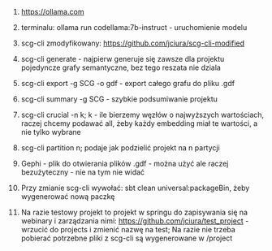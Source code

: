 1. https://ollama.com
2. terminalu: ollama run codellama:7b-instruct - uruchomienie modelu
3. scg-cli zmodyfikowany: https://github.com/jciura/scg-cli-modified

4. scg-cli generate <Sciezka> - najpierw generuje się zawsze dla projektu pojedyncze grafy semantyczne, bez tego reszata
   nie dziala
5. scg-cli export -g SCG -o gdf <Sciezka> - export całego grafu do pliku .gdf
6. scg-cli summary -g SCG <Sciezka> - szybkie podsumiwanie projektu
7. scg-cli crucial <Sciezka> -n k; k - ile bierzemy węzłów o najwyższych wartościach, raczej chcemy podawać all, żeby
   każdy embedding miał te wartości, a nie tylko wybrane
8. scg-cli partition n; podaje jak podzielić projekt na n partycji
9. Gephi - plik do otwierania plików .gdf - można użyć ale raczej bezużyteczny - nie na tym nie widać
10. Przy zmianie scg-cli wywołać: sbt clean universal:packageBin, żeby wygenerować nową paczkę
11. Na razie testowy projekt to projekt w springu do zapisywania się na webinary i zarządzania
    nimi: https://github.com/jciura/test_project - wrzucić do projects i zmienić
    nazwę na test; Na razie nie trzeba pobierać potrzebne pliki z scg-cli są wygenerowane w /project